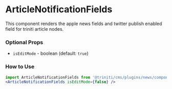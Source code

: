# ArticleNotificationFields
This component renders the apple news fields and twitter publish enabled field for triniti article nodes.

### Optional Props
+ `isEditMode` - boolean (default: `true`)

### How to Use
```jsx harmony
import ArticleNotificationFields from '@triniti/cms/plugins/news/components/article-notification-fields'
<ArticleNotificationFields isEditMode={false} />
```
